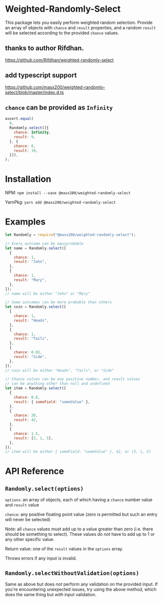 # Weighted-Randomly-Select

This package lets you easily perform weighted random selection. Provide an array
of objects with `chance` and `result` properties, and a random `result` will be
selected according to the provided `chance` values.

## thanks to author Rifdhan.

https://github.com/Rifdhan/weighted-randomly-select

## add typescript support

https://github.com/masx200/weighted-randomly-select/blob/master/index.d.ts

## `chance` can be provided as `Infinity`

```js
assert.equal(
  9,
  Randomly.select([{
    chance: Infinity,
    result: 9,
  }, {
    chance: 6,
    result: 19,
  }]),
);
```

# Installation

NPM: `npm install --save @masx200/weighted-randomly-select`

YarnPkg: `yarn add @masx200/weighted-randomly-select`

# Examples

```javascript
let Randomly = require("@masx200/weighted-randomly-select");

// Every outcome can be equiprobable
let name = Randomly.select([
  {
    chance: 1,
    result: "John",
  },
  {
    chance: 1,
    result: "Mary",
  },
]);
// name will be either "John" or "Mary"

// Some outcomes can be more probable than others
let coin = Randomly.select([
  {
    chance: 1,
    result: "Heads",
  },
  {
    chance: 1,
    result: "Tails",
  },
  {
    chance: 0.01,
    result: "Side",
  },
]);
// coin will be either "Heads", "Tails", or "Side"

// Chance values can be any positive number, and result values
// can be anything other than null and undefined
let item = Randomly.select([
  {
    chance: 0.8,
    result: { someField: "someValue" },
  },
  {
    chance: 20,
    result: 42,
  },
  {
    chance: 1.5,
    result: [3, 1, 5],
  },
]);
// item will be either { someField: "someValue" }, 42, or [3, 1, 5]
```

# API Reference

## `Randomly.select(options)`

`options`: an array of objects, each of which having a `chance` number value and
`result` value

`chance`: any positive floating point value (zero is permitted but such an entry
will never be selected)

Note: all `chance` values must add up to a value greater than zero (i.e. there
should be something to select). These values _do not_ have to add up to 1 or any
other specific value.

Return value: one of the `result` values in the `options` array.

Throws errors if any input is invalid.

## `Randomly.selectWithoutValidation(options)`

Same as above but does _not_ perform any validation on the provided input. If
you're encountering unexpected issues, try using the above method, which does
the same thing but _with_ input validation.
